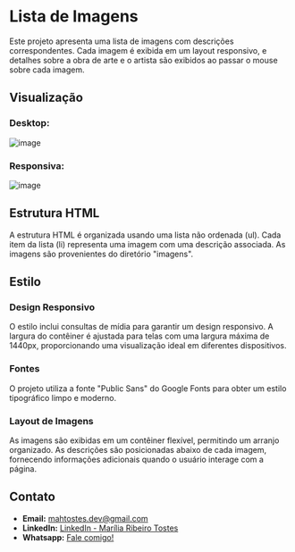 # Lista de Imagens

Este projeto apresenta uma lista de imagens com descrições correspondentes. Cada imagem é exibida em um layout responsivo, e detalhes sobre a obra de arte e o artista são exibidos ao passar o mouse sobre cada imagem.

## Visualização
### Desktop:
![image](https://github.com/mariliatostesdev/list-of-images/assets/133540781/462079fe-caf6-44b0-abb4-33823d692f0c)
### Responsiva:
![image](https://github.com/mariliatostesdev/list-of-images/assets/133540781/4668e20d-3f4b-4832-b4a5-44d329371f46)


## Estrutura HTML

A estrutura HTML é organizada usando uma lista não ordenada (ul). Cada item da lista (li) representa uma imagem com uma descrição associada. As imagens são provenientes do diretório "imagens".

## Estilo

### Design Responsivo

O estilo inclui consultas de mídia para garantir um design responsivo. A largura do contêiner é ajustada para telas com uma largura máxima de 1440px, proporcionando uma visualização ideal em diferentes dispositivos.

### Fontes

O projeto utiliza a fonte "Public Sans" do Google Fonts para obter um estilo tipográfico limpo e moderno.

### Layout de Imagens

As imagens são exibidas em um contêiner flexível, permitindo um arranjo organizado. As descrições são posicionadas abaixo de cada imagem, fornecendo informações adicionais quando o usuário interage com a página.

## Contato

- **Email:** mahtostes.dev@gmail.com
- **LinkedIn:** [LinkedIn - Marília Ribeiro Tostes](https://www.linkedin.com/in/marilia-ribeiro-tostes/)
- **Whatsapp:** [Fale comigo!](https://wa.me/5567981443147)
